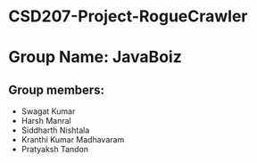 # CSD207-Project-RogueCrawler
# Group Name: __JavaBoiz__
## Group members:
* Swagat Kumar
* Harsh Manral
* Siddharth Nishtala
* Kranthi Kumar Madhavaram
* Pratyaksh Tandon

